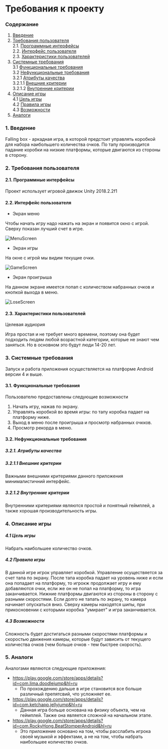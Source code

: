 # Требования к проекту
### Содержание
1. [Введение](#1)
2. [Требования пользователя](#2) <br>
  2.1. [Программные интерфейсы](#2.1) <br>
  2.2. [Интерфейс пользователя](#2.2) <br>
  2.3. [Характеристики пользователей](#2.3) <br>
3. [Системные требования](#3.) <br>
  3.1 [Функциональные требования](#3.1) <br>
  3.2 [Нефункциональные требования](#3.2) <br>
     3.2.1 [Атрибуты качества](#3.2.1) <br>
     3.2.1.1 [Внешние критерии](#3.2.1.1) <br>
     3.2.1.2 [Внутренние критерии](#3.2.1.2) <br>
4. [Описание игры](#4)<br>
	4.1 [Цель игры](#4.1)<br>
	4.2 [Правила игры](#4.2)<br>
	4.3 [Возможности](#4.3)<br>
5. [Аналоги](#5) <br>

### 1. Введение <a name="1"></a>
Falling box - аркадная игра, в которой предстоит управлять коробкой для набора наибольшего количества очков. По тапу производится падание коробки на низкие платформы, которые двигаются из стороны в сторону.

### 2. Требования пользователя <a name="2"></a>
#### 2.1. Программные интерфейсы <a name="2.1"></a>
Проект использует игровой движок Unity 2018.2.2f1
#### 2.2. Интерфейс пользователя <a name="2.2"></a>
- Экран меню

Чтобы начать игру надо нажать на экран и появится окно с игрой. Сверху показан лучший счет в игре.

  ![MenuScreen](https://github.com/OdareNNbI/Falling-box/blob/master/mockups/MenuScreen.png)

- Экран игры

На окне с игрой мы видим текущие очки.

  ![GameScreen](https://github.com/OdareNNbI/Falling-box/blob/master/mockups/GameScreen.png)
  
- Экран проигрыша

На данном экране имеется попап с количеством набранных очков и кнопкой выхода в меню.

  ![LoseScreen](https://github.com/OdareNNbI/Falling-box/blob/master/mockups/LoseScreen.png)


#### 2.3. Характеристики пользователей <a name="2.3"></a>
Целевая аудиория

Игра простая и не требует много времени, поэтому она будет подходить людям любой возрастной категории, которые не знают чем заняться. Но в основном это будут люди 14-20 лет.

### 3. Системные требования <a name="3"></a>
Запуск и работа приложения осуществляется на платформе Android версии 4 и выше.

#### 3.1. Функциональные требования <a name="3.1"></a>
Пользователю предоставлены следующие возможности
   1. Начать игру, нажав по экрану.
   2. Управлять коробкой во время игры: по тапу коробка падает на платформу ниже.
   3. Выход в меню после проигрыша и просмотр набранных очкков.
   4. Просмотр рекорда в меню.

#### 3.2. Нефункциональные требования <a name="3.2"></a>
  ##### 3.2.1. Атрибуты качества <a name="3.2.1"></a>
  ##### 3.2.1.1 Внешние критерии <a name="3.2.1.1"></a>
Важными внешними критериями данного приложения минималистичний интерфейс.
  ##### 3.2.1.2 Внутренние критерии <a name="3.2.1.2"></a>
Внутренними критериями являются  простой и понятный геймплей, а также хорошая производительность игры.
### 4. Описание игры
  ##### 4.1 Цель игры
Набрать наибольшее количество очков. 
  ##### 4.2 Правила игры 
  В данной игре игрок управляет коробкой. Управление осуществяется за счет тапа по экрану. После тапа коробка падает на уровень ниже и если она попадает на платформу, то игрокж продолжает игру и ему добавляются очки, если же он не попал на платформу, то игра заканчивается. Нижние платформы двигаются из стороны в сторону с разными скоростями. Если долго не тапать по экрану, то камера начинает опускаться вниз. Сверху камеры находятся шипы, при прикосновении с которыми коробка "умирает"  и игра заканчивается.
  ##### 4.3 Возможности
  Сложность будет достигаться разными скоростями платформы и скоростью движения камеры, которые будут зависить от текущего количества очков (чем больше очков - тем быстрее скорость).
### 5. Аналоги <a name="4"></a>
Аналогами являются следующие приложения:
- https://play.google.com/store/apps/details?id=com.lima.doodlejump&hl=ru
	- По прохождению дальше в игре становится все больше различный препятсвий, что усложняет ее.
- https://play.google.com/store/apps/details?id=com.ketchapp.jellyjump&hl=ru
	- Данная игра больше основана на физику объекта, чем на геймплей. Также она является сложной на начальном этапе.
- https://play.google.com/store/apps/details?id=com.RockyHong.BeatStomperAndroid&hl=ru
	- Это приложение основано на том, чтобы расслабить игрока своей музыкой и эффектами, а не на том, чтобы набрать наибольшее количество очков.
